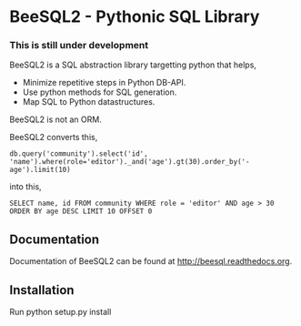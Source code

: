 # BeeSQL2 - Pythonic SQL Library #

### This is still under development

BeeSQL2 is a SQL abstraction library targetting python that helps,

+ Minimize repetitive steps in Python DB-API.
+ Use python methods for SQL generation.
+ Map SQL to Python datastructures.

BeeSQL2 is not an ORM.

BeeSQL2 converts this,
```
db.query('community').select('id', 'name').where(role='editor')._and('age').gt(30).order_by('-age').limit(10)
```
into this,
```
SELECT name, id FROM community WHERE role = 'editor' AND age > 30 ORDER BY age DESC LIMIT 10 OFFSET 0
```

## Documentation ##
Documentation of BeeSQL2 can be found at <http://beesql.readthedocs.org>.

## Installation ##
Run python setup.py install
